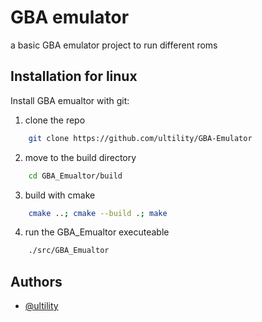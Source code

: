 
# GBA emulator

a basic GBA emulator project to run different roms


## Installation for linux

Install GBA emualtor with git:

1) clone the repo

```bash
    git clone https://github.com/ultility/GBA-Emulator
```
2) move to the build directory
```bash
    cd GBA_Emualtor/build
```
3) build with cmake
```bash
    cmake ..; cmake --build .; make
```
4) run the GBA_Emualtor executeable
```bash
    ./src/GBA_Emualtor
```

    
## Authors

- [@ultility](https://www.github.com/ultility)

